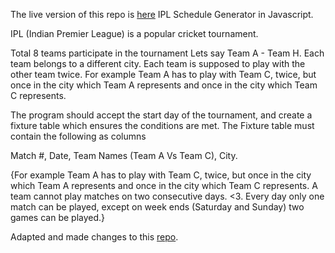 The live version of this repo is [here](https://iplschedulesample.netlify.app/)
IPL Schedule Generator in Javascript.

IPL (Indian Premier League) is a popular cricket tournament.

Total 8 teams participate in the tournament Lets say Team A - Team H. Each team belongs to a different city. Each team is supposed to play with the other team twice.
For example Team A has to play with Team C, twice, but once in the city which Team A represents and once in the city which Team C represents.

The program should accept the start day of the tournament, and create a fixture table which ensures the conditions are met. The Fixture table must contain the following as columns

Match #, Date, Team Names (Team A Vs Team C), City.


   {For example Team A has to play with Team C, twice, but once in the city which Team A represents and once in the city which Team C represents.
    A team cannot play matches on two consecutive days. <3. Every day only one match can be played, except on week ends (Saturday and Sunday) two games can be played.}

Adapted and made changes to this [repo](https://github.com/sonuchaudhary7/ipl-scheduling-using-round-robin-algo).
